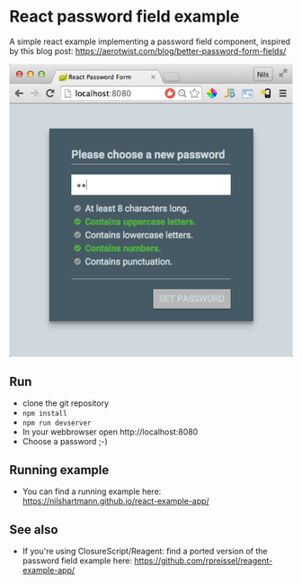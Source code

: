 React password field example
============================

A simple react example implementing a password field component, inspired by this blog post: https://aerotwist.com/blog/better-password-form-fields/

[![Sample Application](screenshot.png)](https://nilshartmann.github.io/react-example-app/)

Run
---
* clone the git repository
* `npm install`
* `npm run devserver`
* In your webbrowser open http://localhost:8080
* Choose a password ;-)

Running example
---------------
* You can find a running example here: https://nilshartmann.github.io/react-example-app/

See also
--------

* If you're using ClosureScript/Reagent: find a ported version of the password field example here: https://github.com/rpreissel/reagent-example-app/



